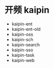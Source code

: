 # 开频 kaipin
* kaipin-ent
* kaipin-ent-old
* kaipin-oss
* kaipin-sch
* kaipin-search
* kaipin-sso
* kaipin-task
* kaipin-web

